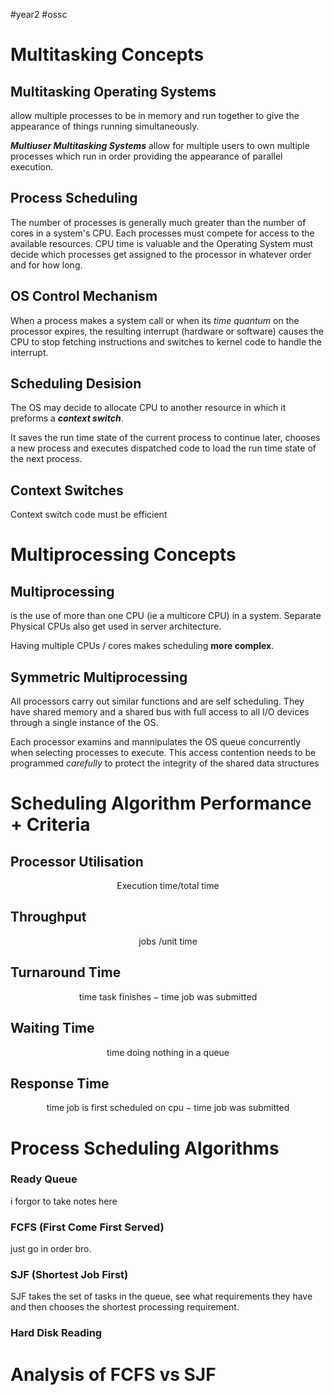 #year2 #ossc 

# Multitasking Concepts

## Multitasking Operating Systems
allow multiple processes to be in memory and run together to give the appearance of things running simultaneously.

***Multiuser Multitasking Systems*** allow for multiple users to own multiple processes which run in order providing the appearance of parallel execution.

## Process Scheduling

The number of processes is generally much greater than the number of cores in a system's CPU. Each processes must compete for access to the available resources. CPU time is valuable and the Operating System must decide which processes get assigned to the processor in whatever order and for how long.

## OS Control Mechanism

When a process makes a system call or when its *time quantum* on the processor expires, the resulting interrupt (hardware or software) causes the CPU to stop fetching instructions and switches to kernel code to handle the interrupt.

## Scheduling Desision

The OS may decide to allocate CPU to another resource in which it preforms a ***context switch***.

It saves the run time state of the current process to continue later, chooses a new process and executes dispatched code to load the run time state of the next process.

## Context Switches

Context switch code must be efficient

# Multiprocessing Concepts

## Multiprocessing
is the use of more than one CPU (ie a multicore CPU) in a system. Separate Physical CPUs also get used in server architecture.

Having multiple CPUs / cores makes scheduling **more complex**.

## Symmetric Multiprocessing
All processors carry out similar functions and are self scheduling. They have shared memory and a shared bus with full access to all I/O devices through a single instance of the OS.

Each processor examins and mannipulates the OS queue concurrently when selecting processes to execute. This access contention needs to be programmed *carefully* to protect the integrity of the shared data structures

# Scheduling Algorithm Performance + Criteria

## Processor Utilisation
$$
\text{Execution time} / \text{total time}
$$
## Throughput
$$\text{ jobs } / \text{unit time}$$
## Turnaround Time
$$\text{ time task finishes} - \text{time job was submitted}$$
## Waiting Time
$$\text{ time doing nothing in a queue}$$

## Response Time
$$\text{time job is first scheduled on cpu} - \text{time job was submitted}$$

# Process Scheduling Algorithms

### Ready Queue

i forgor to take notes here

### FCFS (First Come First Served)

just go in order bro.

### SJF (Shortest Job First)

SJF takes the set of tasks in the queue, see what requirements they have and then chooses the shortest processing requirement.

### Hard Disk Reading

# Analysis of FCFS vs SJF